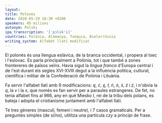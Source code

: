 ```yaml
---
layout:
title: Polonès
date: 2020-05-29 18:30 +0200
speakers: 45 milions
autonym: Polski
ipa_transcription: '[ˈpɔlskʲi]'
countries: Polònia, Alemanya, Txèquia, Bielorrússia
writing_system: Alfabet llatí modificat
---
```


El polonès és una llengua eslàvica, de la branca occidental, i propera al txec i l'eslovac. Es parla principalment a Polònia, tot i que també a zones frontereres de països veïns. Havia sigut la _lingua franca_ d'Europa central i de l'est durant els segles XVI-XVIII degut a la influència política, cultural, científica i militar de la Confederació de Polònia i Lituània.

Fa servir l'alfabet llatí amb 9 modificacions:  _ą_, _ć_, _ę_, _ł_, _ń_, _ó_, _ś_, _ź_ i _ż_, i n'obvia la _q_, la _v_ i la _x_, que només es fan servir per a paraules estrangeres. De fet, no tenia alfabet fins al 966, any en què Miesko I, rei de la tribu dels polans, es bateja i adopta el cristianisme juntament amb l'alfabet llatí.

Té tres gèneres (masculí, femení i neutre), i 7 casos gramaticals. Per a preguntes simples (de sí/no), utilitza una partícula _czy_ a principi de frase.

